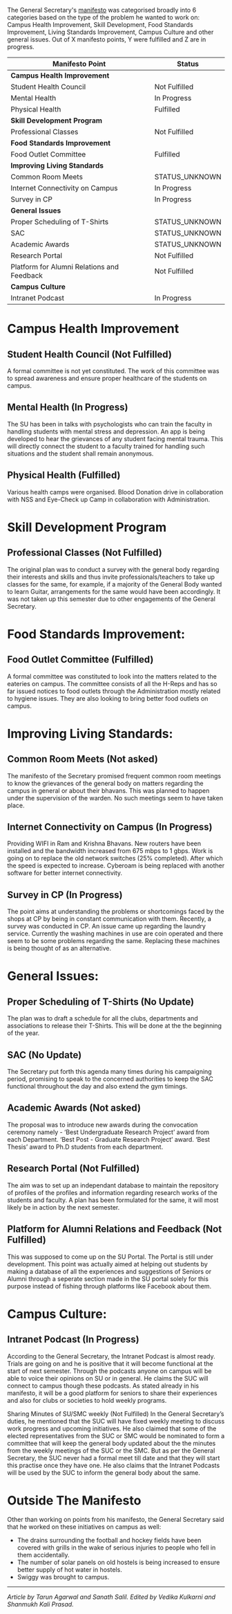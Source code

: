 <!-- TITLE: SUC Report Card: Suraj Thotakura -->
<!-- SUBTITLE: A talk with the General Secretary on progress over this semester.-->


The General Secretary's [manifesto](https://www.facebook.com/ElectionCommissionBPHC/photos/a.2073503136226677/2073503149560009/?type=1&theater) was categorised broadly into 6 categories based on the type of the problem he wanted to work on: Campus Health Improvement, Skill Development, Food Standards Improvement, Living Standards Improvement, Campus Culture and other general issues. Out of X manifesto points, Y were fulfilled and Z are in progress.

| Manifesto Point | Status | 
|--|--|
| **Campus Health Improvement** |  |
| Student Health Council | Not Fulfilled |
| Mental Health | In Progress | 
| Physical Health | Fulfilled | 
| **Skill Development Program** | |
| Professional Classes | Not Fulfilled |
| **Food Standards Improvement** | |
| Food Outlet Committee | Fulfilled | 
| **Improving Living Standards** | |
| Common Room Meets | STATUS_UNKNOWN |
| Internet Connectivity on Campus | In Progress |
| Survey in CP | In Progress |
| **General Issues** |  |
| Proper Scheduling of T-Shirts | STATUS_UNKNOWN |
| SAC | STATUS_UNKNOWN |
| Academic Awards | STATUS_UNKNOWN |
| Research Portal | Not Fulfilled |
| Platform for Alumni Relations and Feedback | Not Fulfilled |
| **Campus Culture** | |
| Intranet Podcast | In Progress |
# Campus Health Improvement
## Student Health Council (Not Fulfilled)
A formal committee is not yet constituted. The work of this committee was to spread awareness and ensure proper healthcare of the students on campus.

## Mental Health (In Progress)
The  SU has been in talks with psychologists who can train the faculty in handling students with mental stress and depression. An app is being developed to hear the grievances of any student facing mental trauma. This will directly connect the student to a faculty trained for handling such situations and the student shall remain anonymous.

## Physical Health  (Fulfilled) 
Various health camps were organised. Blood Donation drive in collaboration with NSS and Eye-Check up Camp in collaboration with Administration.

# Skill Development Program 
## Professional Classes (Not Fulfilled)
The original plan was to conduct a survey with the general body regarding their interests and skills and thus invite professionals/teachers to take up classes for the same, for example, if a majority of the General Body wanted to learn Guitar, arrangements for the same would have been accordingly. It was not taken up this semester due to other engagements of the General Secretary.
# Food Standards Improvement:
## Food Outlet Committee (Fulfilled)                                                                           
A formal committee was constituted to look into the matters related to the eateries on campus. The committee consists of all the H-Reps and has so far issued notices to food outlets through the Administration mostly related to hygiene issues. They are also looking to bring better food outlets on campus.

# Improving Living Standards:
## Common Room Meets (Not asked)
The manifesto of the Secretary promised frequent common room meetings to know the grievances of the general body on matters regarding the campus in general or about their bhavans. This was planned to happen under the supervision of the warden. No such meetings seem to have taken place.

## Internet Connectivity on Campus (In Progress) 
Providing WIFI in Ram and Krishna Bhavans. New routers have been installed and the bandwidth increased from 675 mbps to 1 gbps. Work is going on to replace the old network switches (25% completed). After which the speed is expected to increase. Cyberoam is being replaced with another software for better internet connectivity.

## Survey in CP (In Progress)
The point aims at understanding the problems or shortcomings faced by the shops at CP by being in constant communication with them. Recently, a survey was conducted in CP. An issue came up regarding the laundry service. Currently the washing machines in use are coin operated and there seem to be some problems regarding the same. Replacing these machines is being thought of as an alternative. 

# General Issues:
## Proper Scheduling of T-Shirts (No Update)
The plan was to draft a schedule for all the clubs, departments and associations to release their T-Shirts. This will be done at the the beginning of the year. 

## SAC (No Update)
The Secretary put forth this agenda many times during his campaigning period, promising to speak to the concerned authorities to keep the SAC functional throughout the day and also extend the gym timings.

## Academic Awards (Not asked)
The proposal was to introduce new awards during the convocation ceremony namely - 
‘Best Undergraduate Research Project’ award from each Department.
‘Best Post - Graduate Research Project’ award.
‘Best Thesis’ award to Ph.D students from each department.  

## Research Portal (Not Fulfilled)
The aim was to set up an independant database to maintain the repository of profiles of the profiles and information regarding research works of the students and faculty. A plan has been formulated for the same, it will most likely be in action by the next semester.

## Platform for Alumni Relations and Feedback (Not Fulfilled) 
This was supposed to come up on the SU Portal. The Portal is still under development. This point was actually aimed at helping out students by making a database of all the experiences and suggestions of Seniors or Alumni through a seperate section made in the SU portal solely for this purpose instead of fishing through platforms like Facebook about them.  

# Campus Culture:
## Intranet Podcast (In Progress)
According to the General Secretary, the Intranet Podcast is almost ready. Trials are going on and he is positive that it will become functional at the start of next semester. Through the podcasts anyone on campus will be able to voice their opinions on SU or in general. He claims the SUC will connect to campus though these podcasts. As stated already in his manifesto, it will be a good platform for seniors to share their experiences and also for clubs or societies to hold weekly programs. 

Sharing Minutes of SU/SMC weekly (Not Fulfilled)
In the General Secretary’s duties, he mentioned that the SUC will have fixed weekly meeting to discuss work progress and upcoming initiatives. He also claimed that some of the elected representatives from the SUC or SMC would be nominated to form a committee that will keep the general body updated about the the minutes from the weekly meetings of the SUC or the SMC. But as per the General Secretary, the SUC never had a formal meet till date and that they will start this practise once they have one. He also claims that the Intranet Podcasts will be used by the SUC to inform the general body about the same.

# Outside The Manifesto
Other than working on points from his manifesto, the General Secretary said that he worked on these initiatives on campus as well:
* The drains surrounding the football and hockey fields have been covered with grills in the wake of serious injuries to people who fell in them accidentally.
* The number of solar panels on old hostels is being increased to ensure better supply of hot water in hostels.
* Swiggy was brought to campus. 



-----

*Article by Tarun Agarwal and Sanath Salil. Edited by Vedika Kulkarni and Shanmukh Kali Prasad.*